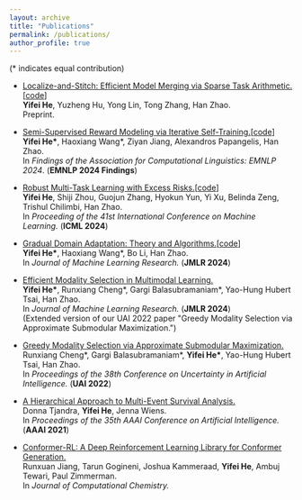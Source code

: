 ```yaml
---
layout: archive
title: "Publications"
permalink: /publications/
author_profile: true
---
```


<!-- {% if author.googlescholar %}
  You can also find my articles on <u><a href="{{author.googlescholar}}">my Google Scholar profile</a>.</u>
{% endif %}

{% include base_path %}

{% for post in site.publications reversed %}
  {% include archive-single.html %}
{% endfor %} -->

(* indicates equal contribution)
* [Localize-and-Stitch: Efficient Model Merging via Sparse Task Arithmetic.](https://arxiv.org/abs/2408.13656)[[code](https://github.com/yifei-he/Localize-and-Stitch)]<br>
  **Yifei He**, Yuzheng Hu, Yong Lin, Tong Zhang, Han Zhao. <br>
  Preprint.
* [Semi-Supervised Reward Modeling via Iterative Self-Training.](https://arxiv.org/abs/2409.06903)[[code](https://github.com/RLHFlow/RLHF-Reward-Modeling/tree/main/pair-pm)]<br>
  **Yifei He\***, Haoxiang Wang\*, Ziyan Jiang, Alexandros Papangelis, Han Zhao. <br>
  In <em>Findings of the Association for Computational Linguistics: EMNLP 2024</em>. (**EMNLP 2024 Findings**)

* [Robust Multi-Task Learning with Excess Risks.](https://arxiv.org/abs/2402.02009)[[code](https://github.com/yifei-he/ExcessMTL)]<br>
  **Yifei He**, Shiji Zhou, Guojun Zhang, Hyokun Yun, Yi Xu, Belinda Zeng, Trishul Chilimbi, Han Zhao. <br>
  In <em>Proceeding of the 41st International Conference on Machine Learning.</em> (**ICML 2024**)
* [Gradual Domain Adaptation: Theory and Algorithms.](https://arxiv.org/abs/2310.13852)[[code](https://github.com/yifei-he/GOAT)] <br>
  **Yifei He\***, Haoxiang Wang\*, Bo Li, Han Zhao. <br>
  In <em>Journal of Machine Learning Research.</em> (**JMLR 2024**) 
* [Efficient Modality Selection in Multimodal Learning.](https://jmlr.org/papers/v25/23-0439.html) <br>
  **Yifei He\***, Runxiang Cheng\*, Gargi Balasubramaniam\*, Yao-Hung Hubert Tsai, Han Zhao. <br>
  In <em>Journal of Machine Learning Research.</em> (**JMLR 2024**) <br>
  (Extended version of our UAI 2022 paper "Greedy Modality Selection via Approximate Submodular Maximization.")
* [Greedy Modality Selection via Approximate Submodular Maximization.](https://arxiv.org/abs/2210.12562) <br>
  Runxiang Cheng\*, Gargi Balasubramaniam\*, **Yifei He\***, Yao-Hung Hubert Tsai, Han Zhao. <br>
  In <em>Proceedings of the 38th Conference on Uncertainty in Artificial Intelligence.</em> (**UAI 2022**)
* [A Hierarchical Approach to Multi-Event Survival Analysis.](https://ojs.aaai.org/index.php/AAAI/article/view/16138) <br>
  Donna Tjandra, **Yifei He**, Jenna Wiens. <br>
  In <em>Proceedings of the 35th AAAI Conference on Artificial Intelligence.</em> (**AAAI 2021**)
* [Conformer-RL: A Deep Reinforcement Learning Library for Conformer Generation.](https://onlinelibrary.wiley.com/doi/pdf/10.1002/jcc.26984) <br>
  Runxuan Jiang, Tarun Gogineni, Joshua Kammeraad, **Yifei He**, Ambuj Tewari, Paul Zimmerman.   <br>
  In <em>Journal of Computational Chemistry.</em>